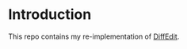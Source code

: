 # Introduction
This repo contains my re-implementation of [DiffEdit](https://arxiv.org/abs/2210.11427).
